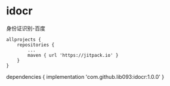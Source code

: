 # idocr
身份证识别-百度

	allprojects {
		repositories {
			...
			maven { url 'https://jitpack.io' }
		}
	}
  
  
  dependencies {
	        implementation 'com.github.lib093:idocr:1.0.0'
	}
